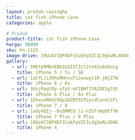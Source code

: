 ```yaml
---
layout: produk-casinghp
title: cat fish iPhone Case
categories: apple

# Produk
product-title: cat fish iPhone Case
harga: 90000
sku: hn-1125
image-drive: 19UzA73QP4EF1CukFpVZC1L9gSwRLX60G
gallery:
  - url: 1MEYpRMknEBG1GXI5l1Ct2sV41u8oOnLg
    title: iPhone 5 / 5s / SE
  - url: 1aCYLJi30hxMHnvuT1Jaxwyt1R-jNjZ7W
    title: iPhone 6 / 6s
  - url: 1KojPpgY8y-ufyV-mYIBHfIYAIOE5g19t
    title: iPhone 6 Plus / 6s Plus
  - url: 1EhxxxRKdr9Qp3AZDFSCP2ycdCun4JzFi
    title: iPhone 7 / 8
  - url: 1ady4QIj--0u5MMCU_li-nZSfrHqhEfYN
    title: iPhone 7 Plus / 8 Plus
  - url: 19UzA73QP4EF1CukFpVZC1L9gSwRLX60G
    title: iPhone X
---
```

